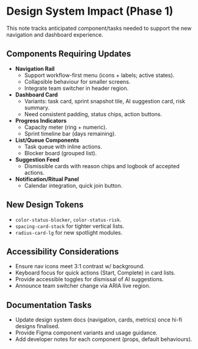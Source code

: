 # Design System Impact (Phase 1)

This note tracks anticipated component/tasks needed to support the new navigation and dashboard experience.

## Components Requiring Updates
- **Navigation Rail**
  - Support workflow-first menu (icons + labels; active states).
  - Collapsible behaviour for smaller screens.
  - Integrate team switcher in header region.
- **Dashboard Card**
  - Variants: task card, sprint snapshot tile, AI suggestion card, risk summary.
  - Need consistent padding, status chips, action buttons.
- **Progress Indicators**
  - Capacity meter (ring + numeric).
  - Sprint timeline bar (days remaining).
- **List/Queue Components**
  - Task queue with inline actions.
  - Blocker board (grouped list).
- **Suggestion Feed**
  - Dismissible cards with reason chips and logbook of accepted actions.
- **Notification/Ritual Panel**
  - Calendar integration, quick join button.

## New Design Tokens
- `color-status-blocker`, `color-status-risk`.
- `spacing-card-stack` for tighter vertical lists.
- `radius-card-lg` for new spotlight modules.

## Accessibility Considerations
- Ensure nav icons meet 3:1 contrast w/ background.
- Keyboard focus for quick actions (Start, Complete) in card lists.
- Provide accessible toggles for dismissal of AI suggestions.
- Announce team switcher change via ARIA live region.

## Documentation Tasks
- Update design system docs (navigation, cards, metrics) once hi-fi designs finalised.
- Provide Figma component variants and usage guidance.
- Add developer notes for each component (props, default behaviours).
